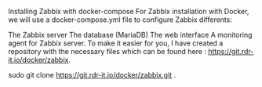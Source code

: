 Installing Zabbix with docker-compose
For Zabbix installation with Docker, we will use a docker-compose.yml file to configure Zabbix differents:

The Zabbix server
The database (MariaDB)
The web interface
A monitoring agent for Zabbix server.
To make it easier for you, I have created a repository with the necessary files which can be found here : https://git.rdr-it.io/docker/zabbix.


sudo git clone https://git.rdr-it.io/docker/zabbix.git .

